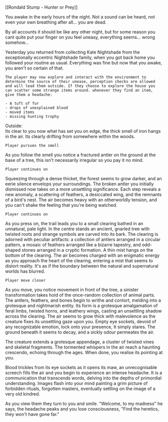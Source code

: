 [[Rondald Stump - Hunter or Prey]]

You awake in the early hours of the night. Not a sound can be heard, not even your own breathing after all... you are dead.

By all accounts it should be like any other night, but for some reason you cant quite put your finger on you feel uneasy, everything seems... wrong somehow...

Yesterday you returned from collecting Kate Nightshade from the exceptionally eccentric Nightshade family, when you got back home you followed your routine as usual. Everything was fine but now that you awake, you aren't so certain of that.

```
The player may now explore and interact with the environment to determine the source of their unease, perception checks are allowed and will lead them outside. If they choose to explore the house you can scatter some strange items around. whenever they find an item, give them a headache:

- A tuft of fur
- drops of unexplained blood
- moved items
- missing hunting trophy
```

Outside:  
Its clear to you now what has set you on edge, the thick smell of iron hangs in the air. Its clearly drifting from somewhere within the woods.

`Player pursues the smell`

As you follow the smell you notice a fractured antler on the ground at the base of a tree, this isn't necessarily irregular so you pay it no mind.

`Player continues on`

Squeezing through a dense thicket, the forest seems to grow darker, and an eerie silence envelops your surroundings. The broken antler you initially dismissed now takes on a more unsettling significance. Each step reveals a new anomaly, a scattering of feathers, a desiccated wing, and the remnants of a bird's nest. The air becomes heavy with an otherworldly tension, and you can't shake the feeling that you're being watched.

`Player continues on`

As you press on, the trail leads you to a small clearing bathed in an unnatural, pale light. In the centre stands an ancient, gnarled tree with twisted roots and strange symbols are carved into its bark. The clearing is adorned with peculiar artifacts: a collection of antlers arranged in a circular pattern, a mosaic of feathers arranged like a bizarre tapestry, and odd-shaped stones arranged in a cryptic formation. A thin mist hangs on the bottom of the clearing. The air becomes charged with an enigmatic energy as you approach the heart of the clearing, entering a mist that seems to distort reality. It's as if the boundary between the natural and supernatural worlds has blurred.

`Player move closer`

As you move, you notice movement in front of the tree, a sinister transformation takes hold of the once-random collection of animal parts. The antlers, feathers, and bones begin to writhe and contort, melding into a grotesque and nightmarish entity. Its form is a grotesque amalgamation of feral limbs, twisted horns, and leathery wings, casting an unsettling shadow across the clearing. The air seems to grow thick with malevolence as the creature fixes its unsettling gaze upon you. Empty eye sockets, devoid of any recognizable emotion, lock onto your presence, It simply stares. The ground beneath it seems to decay, and a sickly odour permeates the air.

The creature extends a grotesque appendage, a cluster of twisted vines and skeletal fragments. The tormented whispers in the air reach a haunting crescendo, echoing through the ages. When done, you realise its pointing at you.

Blood trickles from its eye sockets as it opens its maw, an unrecognisable screech fills the air and you begin to experience an intense headache. It is a communication that transcends words, delving into the depths of primordial understanding. Images flash into your mind painting a grim picture of forbidden rituals, forgotten masters, eventually settling on the image of a very old kindred.

As you view them they turn to you and smile. "Welcome, to my madness" he says, the headache peaks and you lose consciousness, "Find the heretics, they won't have gone far."